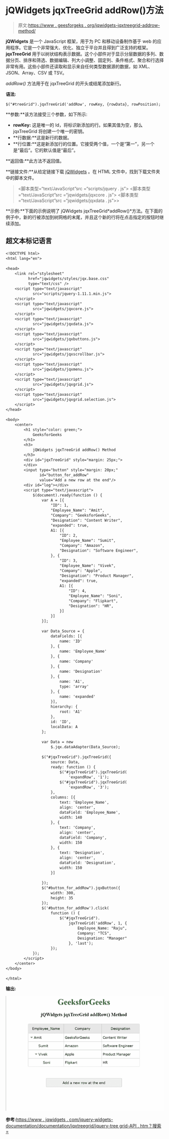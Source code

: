 # jQWidgets jqxTreeGrid addRow()方法

> 原文:[https://www . geesforgeks . org/jqwidgets-jqxtreegrid-addrow-method/](https://www.geeksforgeeks.org/jqwidgets-jqxtreegrid-addrow-method/)

**jQWidgets** 是一个 JavaScript 框架，用于为 PC 和移动设备制作基于 web 的应用程序。它是一个非常强大、优化、独立于平台并且得到广泛支持的框架。 **jqxTreeGrid** 用于以树状结构表示数据。这个小部件对于显示分层数据的多列、数据分页、排序和筛选、数据编辑、列大小调整、固定列、条件格式、聚合和行选择非常有用。这些小部件还读取和显示来自任何类型数据源的数据，如 XML、JSON、Array、CSV 或 TSV。

*addRow()* 方法用于在 jqxTreeGrid 的开头或结尾添加新行。

**语法:**

```
$("#treeGrid").jqxTreeGrid('addRow', rowKey, {rowData}, rowPosition);
```

**参数:**该方法接受三个参数，如下所示:

*   **rowKey:** 这是唯一的 Id，将标识新添加的行。如果其值为空，那么 jqxTreeGrid 将创建一个唯一的密钥。
*   **行数据:**这是新行的数据。
*   **行位置:**这是新添加行的位置。它接受两个值，一个是“第一”，另一个是“最后”。它的默认值是“最后”。

**返回值:**此方法不返回值。

**链接文件:**从给定链接下载 [jQWidgets](https://www.jqwidgets.com/jquery-widgets-documentation/documentation/jqxtreegrid/jquery-treegrid-api.htm?search=) 。在 HTML 文件中，找到下载文件夹中的脚本文件。

> <link rel="”stylesheet”" href="”jqwidgets/styles/jqx.base.css”" type="”text/css”">
> <脚本类型=“text/JavaScript”src =“scripts/jquery . js”></脚本>
> <脚本类型=“text/JavaScript”src =“jqwidgets/jqxcore . js”></脚本>
> <脚本类型=“text/JavaScript”src =“jqwidgets/jqxdata . js”>>

**示例:**下面的示例说明了 jQWidgets jqxTreeGrid*addRow()*方法。在下面的例子中，新的行被添加到树网格的末尾，并且这个新的行将在点击指定的按钮时继续添加。

## 超文本标记语言

```
<!DOCTYPE html>
<html lang="en">

<head>
    <link rel="stylesheet" 
          href="jqwidgets/styles/jqx.base.css"
          type="text/css" />
    <script type="text/javascript" 
            src="scripts/jquery-1.11.1.min.js">
    </script>
    <script type="text/javascript" 
            src="jqwidgets/jqxcore.js">
    </script>
    <script type="text/javascript" 
            src="jqwidgets/jqxdata.js">
    </script>
    <script type="text/javascript" 
            src="jqwidgets/jqxbuttons.js">
    </script>
    <script type="text/javascript" 
            src="jqwidgets/jqxscrollbar.js">
    </script>
    <script type="text/javascript" 
            src="jqwidgets/jqxmenu.js">
    </script>
    <script type="text/javascript" 
            src="jqwidgets/jqxgrid.js">
    </script>
    <script type="text/javascript" 
            src="jqwidgets/jqxgrid.selection.js">
    </script>
</head>

<body>
    <center>
        <h1 style="color: green;">
            GeeksforGeeks
        </h1>
        <h3>
            jQWidgets jqxTreeGrid addRow() Method
        </h3>
        <div id="jqxTreeGrid" style="margin: 25px;">
        </div>
        <input type="button" style="margin: 20px;" 
               id="button_for_addRow" 
               value="Add a new row at the end"/>
        <div id="log"></div>
        <script type="text/javascript">
            $(document).ready(function () {
                var A = [{
                    "ID": 1,
                    "Employee_Name": "Amit",
                    "Company": "GeeksforGeeks",
                    "Designation": "Content Writer",
                    "expanded": true,
                    A1: [{
                        "ID": 2,
                        "Employee_Name": "Sumit",
                        "Company": "Amazon",
                        "Designation": "Software Engineer",
                    }, {
                        "ID": 3,
                        "Employee_Name": "Vivek",
                        "Company": "Apple",
                        "Designation": "Product Manager",
                        "expanded": true,
                        A1: [{
                            "ID": 4,
                            "Employee_Name": "Soni",
                            "Company": "Flipkart",
                            "Designation": "HR",
                        }]
                    }]
                }];

                var Data_Source = {
                    dataFields: [{
                        name: 'ID'
                    }, {
                        name: 'Employee_Name'
                    }, {
                        name: 'Company'
                    }, {
                        name: 'Designation'
                    }, {
                        name: 'A1',
                        type: 'array'
                    }, {
                        name: 'expanded'
                    }],
                    hierarchy: {
                        root: 'A1'
                    },
                    id: 'ID',
                    localData: A
                };

                var Data = new
                    $.jqx.dataAdapter(Data_Source);

                $("#jqxTreeGrid").jqxTreeGrid({
                    source: Data,
                    ready: function () {
                        $("#jqxTreeGrid").jqxTreeGrid(
                            'expandRow', '1');
                        $("#jqxTreeGrid").jqxTreeGrid(
                            'expandRow', '3');
                    },
                    columns: [{
                        text: 'Employee_Name',
                        align: 'center',
                        dataField: 'Employee_Name',
                        width: 140
                    }, {
                        text: 'Company',
                        align: 'center',
                        dataField: 'Company',
                        width: 150
                    }, {
                        text: 'Designation',
                        align: 'center',
                        dataField: 'Designation',
                        width: 150
                    }]

                });
                $("#button_for_addRow").jqxButton({
                    width: 300,
                    height: 35
                });
                $('#button_for_addRow').click(
                    function () {
                        $("#jqxTreeGrid").
                            jqxTreeGrid('addRow', 1, {
                                Employee_Name: "Raju",
                                Company: "TCS",
                                Designation: "Manager"
                            }, 'last');
                    });
            });
        </script>
    </center>
</body>

</html>
```

**输出:**

![](img/d38fa555be76c453fe0e9486e294ce95.png)

**参考:**[https://www . jqwidgets . com/jquery-widgets-documentation/documentation/jqxtreegrid/jquery-tree grid-API . htm？搜索=](https://www.jqwidgets.com/jquery-widgets-documentation/documentation/jqxtreegrid/jquery-treegrid-api.htm?search=)